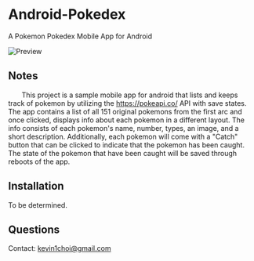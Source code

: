 # Android-Pokedex
A Pokemon Pokedex Mobile App for Android

![Preview](https://github.com/BCS-WebDev/Week11-Homework/blob/master/burger/BurgerHelper.gif)

## Notes
&nbsp;&nbsp;&nbsp;&nbsp;&nbsp;&nbsp; This project is a sample mobile app for android that lists
and keeps track of pokemon by utilizing the https://pokeapi.co/ API with save states. The app
contains a list of all 151 original pokemons from the first arc and once clicked, displays info
about each pokemon in a different layout. The info consists of each pokemon's name, number, types,
an image, and a short description. Additionally, each pokemon will come with a "Catch" button 
that can be clicked to indicate that the pokemon has been caught. The state of the pokemon that
have been caught will be saved through reboots of the app.

## Installation

To be determined.

## Questions
Contact: kevin1choi@gmail.com
